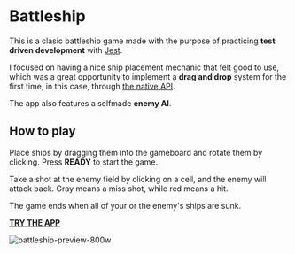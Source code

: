 # Battleship
This is a clasic battleship game made with the purpose of practicing **test driven development** with [Jest](https://jestjs.io/).

I focused on having a nice ship placement mechanic that felt good to use, which was a great opportunity to implement a **drag and drop** system for the first time, in this case, through [the native API](https://developer.mozilla.org/en-US/docs/Web/API/HTML_Drag_and_Drop_API).

The app also features a selfmade **enemy AI**.
## How to play
Place ships by dragging them into the gameboard and rotate them by clicking. Press **READY** to start the game.

Take a shot at the enemy field by clicking on a cell, and the enemy will attack back. Gray means a miss shot, while red means a hit.

The game ends when all of your or the enemy's ships are sunk.

**[TRY THE APP](https://nachito-schon.github.io/battleship/)**

![battleship-preview-800w](https://user-images.githubusercontent.com/85847402/218330155-62dfb6ca-0d99-4dd9-9ac2-1c901ea36f89.png)

